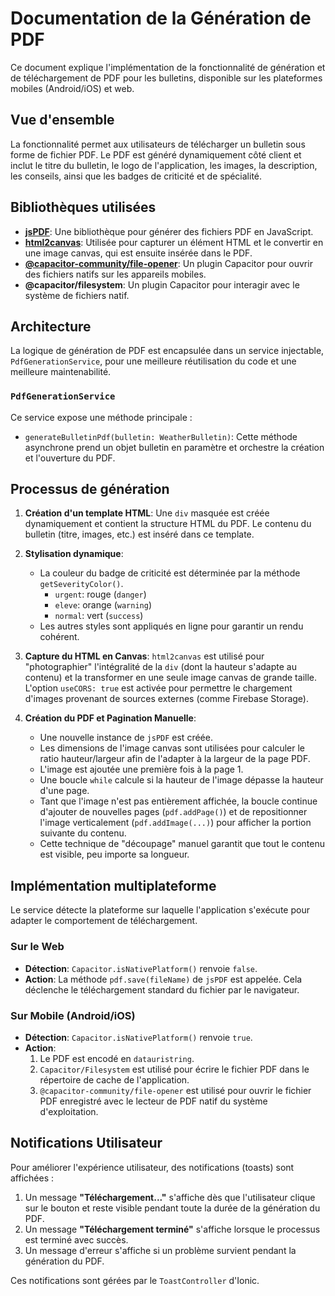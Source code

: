 # Documentation de la Génération de PDF

Ce document explique l'implémentation de la fonctionnalité de génération et de téléchargement de PDF pour les bulletins, disponible sur les plateformes mobiles (Android/iOS) et web.

## Vue d'ensemble

La fonctionnalité permet aux utilisateurs de télécharger un bulletin sous forme de fichier PDF. Le PDF est généré dynamiquement côté client et inclut le titre du bulletin, le logo de l'application, les images, la description, les conseils, ainsi que les badges de criticité et de spécialité.

## Bibliothèques utilisées

-   **[jsPDF](https://github.com/parallax/jsPDF)**: Une bibliothèque pour générer des fichiers PDF en JavaScript.
-   **[html2canvas](https://html2canvas.hertzen.com/)**: Utilisée pour capturer un élément HTML et le convertir en une image canvas, qui est ensuite insérée dans le PDF.
-   **[@capacitor-community/file-opener](https://github.com/capacitor-community/file-opener)**: Un plugin Capacitor pour ouvrir des fichiers natifs sur les appareils mobiles.
-   **@capacitor/filesystem**: Un plugin Capacitor pour interagir avec le système de fichiers natif.

## Architecture

La logique de génération de PDF est encapsulée dans un service injectable, `PdfGenerationService`, pour une meilleure réutilisation du code et une meilleure maintenabilité.

### `PdfGenerationService`

Ce service expose une méthode principale :

-   `generateBulletinPdf(bulletin: WeatherBulletin)`: Cette méthode asynchrone prend un objet bulletin en paramètre et orchestre la création et l'ouverture du PDF.

## Processus de génération

1.  **Création d'un template HTML**: Une `div` masquée est créée dynamiquement et contient la structure HTML du PDF. Le contenu du bulletin (titre, images, etc.) est inséré dans ce template.

2.  **Stylisation dynamique**:
    -   La couleur du badge de criticité est déterminée par la méthode `getSeverityColor()`.
        -   `urgent`: rouge (`danger`)
        -   `eleve`: orange (`warning`)
        -   `normal`: vert (`success`)
    -   Les autres styles sont appliqués en ligne pour garantir un rendu cohérent.

3.  **Capture du HTML en Canvas**: `html2canvas` est utilisé pour "photographier" l'intégralité de la `div` (dont la hauteur s'adapte au contenu) et la transformer en une seule image canvas de grande taille. L'option `useCORS: true` est activée pour permettre le chargement d'images provenant de sources externes (comme Firebase Storage).

4.  **Création du PDF et Pagination Manuelle**:
    -   Une nouvelle instance de `jsPDF` est créée.
    -   Les dimensions de l'image canvas sont utilisées pour calculer le ratio hauteur/largeur afin de l'adapter à la largeur de la page PDF.
    -   L'image est ajoutée une première fois à la page 1.
    -   Une boucle `while` calcule si la hauteur de l'image dépasse la hauteur d'une page.
    -   Tant que l'image n'est pas entièrement affichée, la boucle continue d'ajouter de nouvelles pages (`pdf.addPage()`) et de repositionner l'image verticalement (`pdf.addImage(...)`) pour afficher la portion suivante du contenu.
    -   Cette technique de "découpage" manuel garantit que tout le contenu est visible, peu importe sa longueur.

## Implémentation multiplateforme

Le service détecte la plateforme sur laquelle l'application s'exécute pour adapter le comportement de téléchargement.

### Sur le Web

-   **Détection**: `Capacitor.isNativePlatform()` renvoie `false`.
-   **Action**: La méthode `pdf.save(fileName)` de `jsPDF` est appelée. Cela déclenche le téléchargement standard du fichier par le navigateur.

### Sur Mobile (Android/iOS)

-   **Détection**: `Capacitor.isNativePlatform()` renvoie `true`.
-   **Action**:
    1.  Le PDF est encodé en `datauristring`.
    2.  `Capacitor/Filesystem` est utilisé pour écrire le fichier PDF dans le répertoire de cache de l'application.
    3.  `@capacitor-community/file-opener` est utilisé pour ouvrir le fichier PDF enregistré avec le lecteur de PDF natif du système d'exploitation.

## Notifications Utilisateur

Pour améliorer l'expérience utilisateur, des notifications (toasts) sont affichées :

1.  Un message **"Téléchargement..."** s'affiche dès que l'utilisateur clique sur le bouton et reste visible pendant toute la durée de la génération du PDF.
2.  Un message **"Téléchargement terminé"** s'affiche lorsque le processus est terminé avec succès.
3.  Un message d'erreur s'affiche si un problème survient pendant la génération du PDF.

Ces notifications sont gérées par le `ToastController` d'Ionic.
